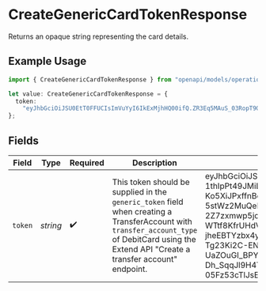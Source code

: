 # CreateGenericCardTokenResponse

Returns an opaque string representing the card details.


## Example Usage

```typescript
import { CreateGenericCardTokenResponse } from "openapi/models/operations";

let value: CreateGenericCardTokenResponse = {
  token:
    "eyJhbGciOiJSU0EtT0FFUCIsImVuYyI6IkExMjhHQ00ifQ.ZR3Eq5MAuS_03RopT9QWK1MUiFFIOoZoDgwkiDWzz-7S6Zeda0JdvzwI51lHxuvi6EFdXLi7-1thIpPt49JMiLtzZgcf7UCJrVOZTf88JhIL5X5rvmnpO2NADfR9PVzrSV2AwxLCRy6vRfgCHGJZy1o5AZzwaaMLCRzqb3vdCaXn9gKvGPmvHKg9PkR-Zrfs9XDsRHeCVtfvu8PBzMNO5r_Dfo-fo3l3cyV4pKFtbvjlJXm--Ko5XiJPxffnBofmlYabXHku5yuo6IsVTnd9ETksMu1tnfr4T9AC14fiZew0FJetIayf_-kmiR1t7_aU3Q_A8Uwy7kTmxrFTvu6Cgw.yT7WptQfjKXswG_N.DY77q22ZGV5efeh6LNI6bWRmhZikY0dLAyIDVrK7nite1B7T_4IL9XdM7Luf9BOpXHTscu9y6Zqun-687bclLnzOYB7nNpV_DZM-5stWz2MuQeLiokqTfrF5jfXtpLDaDEiwAY9HHTBrKoD91Wkp5aX1CsB4jFBTfFDES0BQbTrRXqLTMIItZqKFbh5btqFCskfl7JKtozo3UgMNj__HnNiF5GUN-QgiOrYZKn7d2hXPpUABPmYGFkpXSXTnnCRGTVoZHoyh5L-4Apr8yVRUxUX1rrMFjOurr8VqmQPg-9-2Z7zxmwp5joms19JdgV2FhgJnbKilwFY4IQrYbhfLdfuApHgpptvrODLdPB5DJnT6tAfsJM_-LuFC7cg9kg6Xm6G-8jGEuO56sd-Og3cvK-jnhSR6Vu9O6nSGKZ1X3H0O_EHgMhHV-WTtf8KfrUHdVsSBIZvA6J_5gmOAB53KPaCPy8AU8XQBUgPVBt35h9J4HLuWq3HGRKEw5nHNNdSSjgWXfpC9X8OXgric1540nZz5A-zBP3XNOZuD26yPNDg2g7jCzVZs1TfRgX9DXqZHUkugPuyXN82FMT3bxKAZzH5OsmVSnir8f75OAx18hVG-jheEBTYzbx4yh6YwlaWKkekKKwGAAdEnUg5cQxNNmeOpTzQiSyMCnFOtQyn67qSk9I3e5ig9l5ElSoX-MhL9g2liAKbX6_fl4wJ1elvrhy0w6Xuf6V74UrwKP5deKxtGLbWoSVC-v0k5lrweP8SbD1R62DyfdcdgZSPDmiiSgF8YuHO_8fW96xQeOD_fJ59qf4-qvfuToM39X52s5vH7Qj53v5kp-Tg23Ki2C-ENPIqa6hKl0BaTHltIKwZt1ll4l7ho1vMxPdPVq47FmTzPyliB0JuK6VoQIaR4ej4CCSrQmRTXMohXnbIaVubm-kLyK5RebvnJFJr5J2YswT5ZnUuEb5MbkNaeqJ0CUaQ8Z_vRXI-UaZOuGI_BPYsuIDmBKsfihoGUHau6WBNqqCDBRQsHlLRc3pUBfLLWQyO8pdB2JHjco_8wh2SuxLrD9abLNwjt9NNNmQdW8Qzm-E7aG-DnLN0y6z1T1dTr-YiUO4TBw1sPNysVX6v2Pz5jN7xQ6ukZ59rXgJ4Rozci5ip0V28whvs5Aw8oiOY9Uo0qS9UEHjILCDdhPuBgt7v_v6ylsIPEy9ZL8Z0F-Dh_SqqJl9H4TSKVbalk4PJ8f2TGywbB7b2l5t5wHPZexuhkZZ1X_lChvi7nistQQ9952S6quPhT8OZntWqHe2X63THSVweupbe0D21tftdNsiZFP4rptJ6SfkmcEiS4CDA233CjCTy5sMALIYMsATL5dQxG5myUc3hiDQqpT_n7pIMhSuVrMcFi0bfpLSVYtLShmhQno8wqrm1p5aqahY1YQQmMM4VLT-05Fz53cTlJsEqnu6_2tg6v_j4cWYnHnP4IAvtJmw4BRQ.3yAMw37rs8X_gfRMqpYD1w",
};
```

## Fields

| Field                                                                                                                                                                                                                                                                                                                                                                                                                                                                                                                                                                                                                                                                                                                                                                                                                                                                                                                                                                                                                                                                                                                                                                                                                                                                                                                                                                                                                                                                                                                                                                                                                                                                                                                                                                                                                                                                                                                                                                                | Type                                                                                                                                                                                                                                                                                                                                                                                                                                                                                                                                                                                                                                                                                                                                                                                                                                                                                                                                                                                                                                                                                                                                                                                                                                                                                                                                                                                                                                                                                                                                                                                                                                                                                                                                                                                                                                                                                                                                                                                 | Required                                                                                                                                                                                                                                                                                                                                                                                                                                                                                                                                                                                                                                                                                                                                                                                                                                                                                                                                                                                                                                                                                                                                                                                                                                                                                                                                                                                                                                                                                                                                                                                                                                                                                                                                                                                                                                                                                                                                                                             | Description                                                                                                                                                                                                                                                                                                                                                                                                                                                                                                                                                                                                                                                                                                                                                                                                                                                                                                                                                                                                                                                                                                                                                                                                                                                                                                                                                                                                                                                                                                                                                                                                                                                                                                                                                                                                                                                                                                                                                                          | Example                                                                                                                                                                                                                                                                                                                                                                                                                                                                                                                                                                                                                                                                                                                                                                                                                                                                                                                                                                                                                                                                                                                                                                                                                                                                                                                                                                                                                                                                                                                                                                                                                                                                                                                                                                                                                                                                                                                                                                              |
| ------------------------------------------------------------------------------------------------------------------------------------------------------------------------------------------------------------------------------------------------------------------------------------------------------------------------------------------------------------------------------------------------------------------------------------------------------------------------------------------------------------------------------------------------------------------------------------------------------------------------------------------------------------------------------------------------------------------------------------------------------------------------------------------------------------------------------------------------------------------------------------------------------------------------------------------------------------------------------------------------------------------------------------------------------------------------------------------------------------------------------------------------------------------------------------------------------------------------------------------------------------------------------------------------------------------------------------------------------------------------------------------------------------------------------------------------------------------------------------------------------------------------------------------------------------------------------------------------------------------------------------------------------------------------------------------------------------------------------------------------------------------------------------------------------------------------------------------------------------------------------------------------------------------------------------------------------------------------------------ | ------------------------------------------------------------------------------------------------------------------------------------------------------------------------------------------------------------------------------------------------------------------------------------------------------------------------------------------------------------------------------------------------------------------------------------------------------------------------------------------------------------------------------------------------------------------------------------------------------------------------------------------------------------------------------------------------------------------------------------------------------------------------------------------------------------------------------------------------------------------------------------------------------------------------------------------------------------------------------------------------------------------------------------------------------------------------------------------------------------------------------------------------------------------------------------------------------------------------------------------------------------------------------------------------------------------------------------------------------------------------------------------------------------------------------------------------------------------------------------------------------------------------------------------------------------------------------------------------------------------------------------------------------------------------------------------------------------------------------------------------------------------------------------------------------------------------------------------------------------------------------------------------------------------------------------------------------------------------------------ | ------------------------------------------------------------------------------------------------------------------------------------------------------------------------------------------------------------------------------------------------------------------------------------------------------------------------------------------------------------------------------------------------------------------------------------------------------------------------------------------------------------------------------------------------------------------------------------------------------------------------------------------------------------------------------------------------------------------------------------------------------------------------------------------------------------------------------------------------------------------------------------------------------------------------------------------------------------------------------------------------------------------------------------------------------------------------------------------------------------------------------------------------------------------------------------------------------------------------------------------------------------------------------------------------------------------------------------------------------------------------------------------------------------------------------------------------------------------------------------------------------------------------------------------------------------------------------------------------------------------------------------------------------------------------------------------------------------------------------------------------------------------------------------------------------------------------------------------------------------------------------------------------------------------------------------------------------------------------------------ | ------------------------------------------------------------------------------------------------------------------------------------------------------------------------------------------------------------------------------------------------------------------------------------------------------------------------------------------------------------------------------------------------------------------------------------------------------------------------------------------------------------------------------------------------------------------------------------------------------------------------------------------------------------------------------------------------------------------------------------------------------------------------------------------------------------------------------------------------------------------------------------------------------------------------------------------------------------------------------------------------------------------------------------------------------------------------------------------------------------------------------------------------------------------------------------------------------------------------------------------------------------------------------------------------------------------------------------------------------------------------------------------------------------------------------------------------------------------------------------------------------------------------------------------------------------------------------------------------------------------------------------------------------------------------------------------------------------------------------------------------------------------------------------------------------------------------------------------------------------------------------------------------------------------------------------------------------------------------------------ | ------------------------------------------------------------------------------------------------------------------------------------------------------------------------------------------------------------------------------------------------------------------------------------------------------------------------------------------------------------------------------------------------------------------------------------------------------------------------------------------------------------------------------------------------------------------------------------------------------------------------------------------------------------------------------------------------------------------------------------------------------------------------------------------------------------------------------------------------------------------------------------------------------------------------------------------------------------------------------------------------------------------------------------------------------------------------------------------------------------------------------------------------------------------------------------------------------------------------------------------------------------------------------------------------------------------------------------------------------------------------------------------------------------------------------------------------------------------------------------------------------------------------------------------------------------------------------------------------------------------------------------------------------------------------------------------------------------------------------------------------------------------------------------------------------------------------------------------------------------------------------------------------------------------------------------------------------------------------------------ |
| `token`                                                                                                                                                                                                                                                                                                                                                                                                                                                                                                                                                                                                                                                                                                                                                                                                                                                                                                                                                                                                                                                                                                                                                                                                                                                                                                                                                                                                                                                                                                                                                                                                                                                                                                                                                                                                                                                                                                                                                                              | *string*                                                                                                                                                                                                                                                                                                                                                                                                                                                                                                                                                                                                                                                                                                                                                                                                                                                                                                                                                                                                                                                                                                                                                                                                                                                                                                                                                                                                                                                                                                                                                                                                                                                                                                                                                                                                                                                                                                                                                                             | :heavy_check_mark:                                                                                                                                                                                                                                                                                                                                                                                                                                                                                                                                                                                                                                                                                                                                                                                                                                                                                                                                                                                                                                                                                                                                                                                                                                                                                                                                                                                                                                                                                                                                                                                                                                                                                                                                                                                                                                                                                                                                                                   | This token should be supplied in the `generic_token` field when creating a TransferAccount with <br/>`transfer_account_type` of DebitCard using the Extend API "Create a transfer account" endpoint.<br/>                                                                                                                                                                                                                                                                                                                                                                                                                                                                                                                                                                                                                                                                                                                                                                                                                                                                                                                                                                                                                                                                                                                                                                                                                                                                                                                                                                                                                                                                                                                                                                                                                                                                                                                                                                            | eyJhbGciOiJSU0EtT0FFUCIsImVuYyI6IkExMjhHQ00ifQ.ZR3Eq5MAuS_03RopT9QWK1MUiFFIOoZoDgwkiDWzz-7S6Zeda0JdvzwI51lHxuvi6EFdXLi7-1thIpPt49JMiLtzZgcf7UCJrVOZTf88JhIL5X5rvmnpO2NADfR9PVzrSV2AwxLCRy6vRfgCHGJZy1o5AZzwaaMLCRzqb3vdCaXn9gKvGPmvHKg9PkR-Zrfs9XDsRHeCVtfvu8PBzMNO5r_Dfo-fo3l3cyV4pKFtbvjlJXm--Ko5XiJPxffnBofmlYabXHku5yuo6IsVTnd9ETksMu1tnfr4T9AC14fiZew0FJetIayf_-kmiR1t7_aU3Q_A8Uwy7kTmxrFTvu6Cgw.yT7WptQfjKXswG_N.DY77q22ZGV5efeh6LNI6bWRmhZikY0dLAyIDVrK7nite1B7T_4IL9XdM7Luf9BOpXHTscu9y6Zqun-687bclLnzOYB7nNpV_DZM-5stWz2MuQeLiokqTfrF5jfXtpLDaDEiwAY9HHTBrKoD91Wkp5aX1CsB4jFBTfFDES0BQbTrRXqLTMIItZqKFbh5btqFCskfl7JKtozo3UgMNj__HnNiF5GUN-QgiOrYZKn7d2hXPpUABPmYGFkpXSXTnnCRGTVoZHoyh5L-4Apr8yVRUxUX1rrMFjOurr8VqmQPg-9-2Z7zxmwp5joms19JdgV2FhgJnbKilwFY4IQrYbhfLdfuApHgpptvrODLdPB5DJnT6tAfsJM_-LuFC7cg9kg6Xm6G-8jGEuO56sd-Og3cvK-jnhSR6Vu9O6nSGKZ1X3H0O_EHgMhHV-WTtf8KfrUHdVsSBIZvA6J_5gmOAB53KPaCPy8AU8XQBUgPVBt35h9J4HLuWq3HGRKEw5nHNNdSSjgWXfpC9X8OXgric1540nZz5A-zBP3XNOZuD26yPNDg2g7jCzVZs1TfRgX9DXqZHUkugPuyXN82FMT3bxKAZzH5OsmVSnir8f75OAx18hVG-jheEBTYzbx4yh6YwlaWKkekKKwGAAdEnUg5cQxNNmeOpTzQiSyMCnFOtQyn67qSk9I3e5ig9l5ElSoX-MhL9g2liAKbX6_fl4wJ1elvrhy0w6Xuf6V74UrwKP5deKxtGLbWoSVC-v0k5lrweP8SbD1R62DyfdcdgZSPDmiiSgF8YuHO_8fW96xQeOD_fJ59qf4-qvfuToM39X52s5vH7Qj53v5kp-Tg23Ki2C-ENPIqa6hKl0BaTHltIKwZt1ll4l7ho1vMxPdPVq47FmTzPyliB0JuK6VoQIaR4ej4CCSrQmRTXMohXnbIaVubm-kLyK5RebvnJFJr5J2YswT5ZnUuEb5MbkNaeqJ0CUaQ8Z_vRXI-UaZOuGI_BPYsuIDmBKsfihoGUHau6WBNqqCDBRQsHlLRc3pUBfLLWQyO8pdB2JHjco_8wh2SuxLrD9abLNwjt9NNNmQdW8Qzm-E7aG-DnLN0y6z1T1dTr-YiUO4TBw1sPNysVX6v2Pz5jN7xQ6ukZ59rXgJ4Rozci5ip0V28whvs5Aw8oiOY9Uo0qS9UEHjILCDdhPuBgt7v_v6ylsIPEy9ZL8Z0F-Dh_SqqJl9H4TSKVbalk4PJ8f2TGywbB7b2l5t5wHPZexuhkZZ1X_lChvi7nistQQ9952S6quPhT8OZntWqHe2X63THSVweupbe0D21tftdNsiZFP4rptJ6SfkmcEiS4CDA233CjCTy5sMALIYMsATL5dQxG5myUc3hiDQqpT_n7pIMhSuVrMcFi0bfpLSVYtLShmhQno8wqrm1p5aqahY1YQQmMM4VLT-05Fz53cTlJsEqnu6_2tg6v_j4cWYnHnP4IAvtJmw4BRQ.3yAMw37rs8X_gfRMqpYD1w |